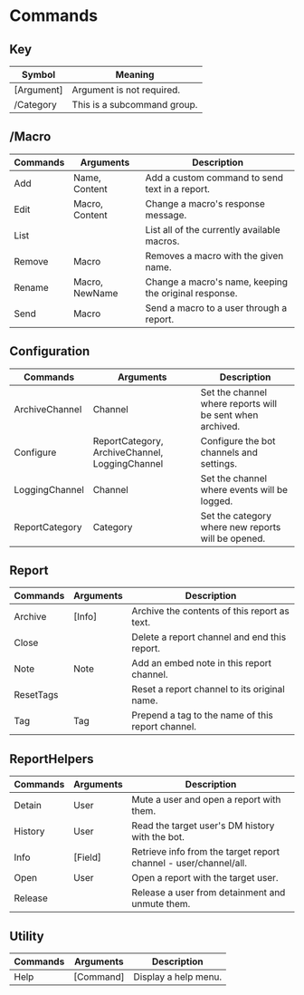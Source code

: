 # Commands

## Key 
| Symbol      | Meaning                        |
|-------------|--------------------------------|
| [Argument]  | Argument is not required.      |
| /Category   | This is a subcommand group.    |

## /Macro
| Commands | Arguments      | Description                                           |
|----------|----------------|-------------------------------------------------------|
| Add      | Name, Content  | Add a custom command to send text in a report.        |
| Edit     | Macro, Content | Change a macro's response message.                    |
| List     |                | List all of the currently available macros.           |
| Remove   | Macro          | Removes a macro with the given name.                  |
| Rename   | Macro, NewName | Change a macro's name, keeping the original response. |
| Send     | Macro          | Send a macro to a user through a report.              |

## Configuration
| Commands       | Arguments                                      | Description                                               |
|----------------|------------------------------------------------|-----------------------------------------------------------|
| ArchiveChannel | Channel                                        | Set the channel where reports will be sent when archived. |
| Configure      | ReportCategory, ArchiveChannel, LoggingChannel | Configure the bot channels and settings.                  |
| LoggingChannel | Channel                                        | Set the channel where events will be logged.              |
| ReportCategory | Category                                       | Set the category where new reports will be opened.        |

## Report
| Commands  | Arguments | Description                                       |
|-----------|-----------|---------------------------------------------------|
| Archive   | [Info]    | Archive the contents of this report as text.      |
| Close     |           | Delete a report channel and end this report.      |
| Note      | Note      | Add an embed note in this report channel.         |
| ResetTags |           | Reset a report channel to its original name.      |
| Tag       | Tag       | Prepend a tag to the name of this report channel. |

## ReportHelpers
| Commands | Arguments | Description                                                      |
|----------|-----------|------------------------------------------------------------------|
| Detain   | User      | Mute a user and open a report with them.                         |
| History  | User      | Read the target user's DM history with the bot.                  |
| Info     | [Field]   | Retrieve info from the target report channel - user/channel/all. |
| Open     | User      | Open a report with the target user.                              |
| Release  |           | Release a user from detainment and unmute them.                  |

## Utility
| Commands | Arguments | Description          |
|----------|-----------|----------------------|
| Help     | [Command] | Display a help menu. |

